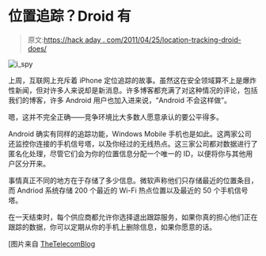 # 位置追踪？Droid 有

> 原文:[https://hack aday . com/2011/04/25/location-tracking-droid-does/](https://hackaday.com/2011/04/25/location-tracking-droid-does/)

![i_spy](../Images/a4b86a8eb2da6799b4d8c16537c3d391.png "i_spy")

上周，互联网上充斥着 iPhone 定位追踪的故事。虽然这在安全领域算不上是爆炸性新闻，但对许多人来说却是新消息。许多博客都充满了对这种情况的评论，包括我们的博客，许多 Android 用户也加入进来说，“Android 不会这样做”。

嗯，这并不完全正确——竞争环境比大多数人愿意承认的要公平得多。

Android 确实有同样的追踪功能，Windows Mobile 手机也是如此。这两家公司还监控你连接的手机信号塔，以及你经过的无线热点。这三家公司都对数据进行了匿名化处理，尽管它们会为你的位置信息分配一个唯一的 ID，以便将你与其他用户区分开来。

事情真正不同的地方在于存储了多少信息。微软声称他们只存储最近的位置条目，而 Andriod 系统存储 200 个最近的 Wi-Fi 热点位置以及最近的 50 个手机信号塔。

在一天结束时，每个供应商都允许你选择退出跟踪服务，如果你真的担心他们正在跟踪的数据，你可以定期从你的手机上删除信息，如果你愿意的话。

[图片来自 [TheTelecomBlog](http://www.thetelecomblog.com/2010/09/27/are-google-and-apple-mobile-competitors/)